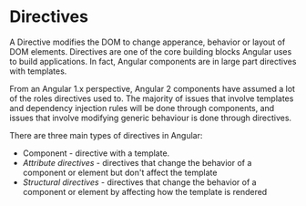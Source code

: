 # Directives

A Directive modifies the DOM to change apperance, behavior or layout of DOM elements. Directives are one of the core building blocks Angular uses to build applications. In fact, Angular components are in large part directives with templates.

From an Angular 1.x perspective, Angular 2 components have assumed a lot of the roles directives used to. The majority of issues that involve templates and dependency injection rules will be done through components, and issues that involve modifying generic behaviour is done through directives.

There are three main types of directives in Angular:

* Component - directive with a template.
* _Attribute directives_ - directives that change the behavior of a component or element but don't affect the template
* _Structural directives_ - directives that change the behavior of a component or element by affecting how the template is rendered

